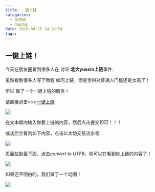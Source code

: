```yaml
---
title: 一键上链
categories:
  - 区块链
  - dapdap
date: 2018-04-25 14:24:54
tags:
---
```

## 一键上链！

今天在朋友圈看到很多人在 讨论 **北大yuexin上链**事件.

虽然看到很多人写了教程 如何上链，但是觉得对普通人门槛还是太高了！

所以 做了一个一键上链的服务！

请直接点击>>>[一键上链](http://www.dapdap.io/#/onChain)

![](http://ww1.sinaimg.cn/large/cfc08357gy1fqo7ukywt7j20v00u07ij.jpg)

在文本框内输入你要上链的内容，然后点击提交即可！！！

成功后会看到如下内容，点击以太坊交易流水号.

![](http://ww1.sinaimg.cn/large/cfc08357gy1fqo80hyhw8j21yq08wgn9.jpg)

页面拉到最下面，点击*convert to UTF8*，则可以在看到你上链的内容了！

![](http://ww1.sinaimg.cn/large/cfc08357gy1fqomrevja2j21xm14y4bp.jpg)

如果还不明白的，我们做了一个动图！

![](http://wx3.sinaimg.cn/mw690/cfc08357gy1fqq22c26a6g20bi0kg4nk.gif)

 

